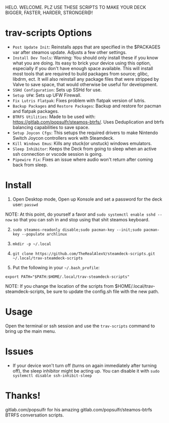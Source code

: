 HELO. WELCOME. PLZ USE THESE SCRIPTS TO MAKE YOUR DECK BIGGER, FASTER, HARDER, STRONGER@!

# trav-scripts Options

- `Post Update Init`: Reinstalls apps that are specified in the $PACKAGES var after steamos update. Adjusts a few other settings.
- `Install Dev Tools`: Warning: You should only install these if you know what you are doing. Its easy to brick your device using this option, especially if you don't have enough space available. This will install most tools that are required to build packages from source; glibc, libdrm, ect. It will also reinstall any package files that were stripped by Valve to save space, that would otherwise be useful for development.
- `SSHd Configuration`: Sets up SSHd for use.
- `Setup UFW`: Sets up UFW Firewall.
- `Fix Lutris Flatpak`: Fixes problem with flatpak version of lutris.
- `Backup Packages` and `Restore Packages`: Backup and restore for pacman and flatpak packages.
- `BTRFS Utilities`: Made to be used with: https://gitlab.com/popsulfr/steamos-btrfs/. Uses Deduplication and btrfs balancing capabilities to save space.
- `Setup Joycon Cfgs`: This setups the required drivers to make Nintendo Switch Joycon controllers work with Steamdeck.
- `Kill Windows Emus`: Kills any stuck(or unstuck) windows emulators.
- `Sleep Inhibitor`: Keeps the Deck from going to sleep when an active ssh connection or vscode session is going.
- `Pipewire Fix`: Fixes an issue where audio won't return after coming back from sleep.

# Install

1. Open Desktop mode, Open up Konsole and set a password for the deck user: `passwd`

NOTE: At this point, do yourself a favor and `sudo systemctl enable sshd --now` so that you can ssh in and stop using that shit steamos keyboard.  

2. `sudo steamos-readonly disable;sudo pacman-key --init;sudo pacman-key --populate archlinux`

3. `mkdir -p ~/.local`

4. `git clone https://github.com/TheRealAlexV/steamdeck-scripts.git ~/.local/trav-steamdeck-scripts`

5. Put the following in your `~/.bash_profile`:
```
export PATH="$PATH:$HOME/.local/trav-steamdeck-scripts"
```

NOTE: If you change the location of the scripts from $HOME/.local/trav-steamdeck-scripts, be sure to update the config.sh file with the new path.

# Usage

Open the terminal or ssh session and use the `trav-scripts` command to bring up the main menu.

# Issues

- If your device won't turn off (turns on again immediately after turning off), the sleep inhibitor might be acting up. You can disable it with `sudo systemctl disable ssh-inhibit-sleep`

# Thanks!

gitlab.com/popsulfr for his amazing gitlab.com/popsulfr/steamos-btrfs BTRFS conversation scripts.